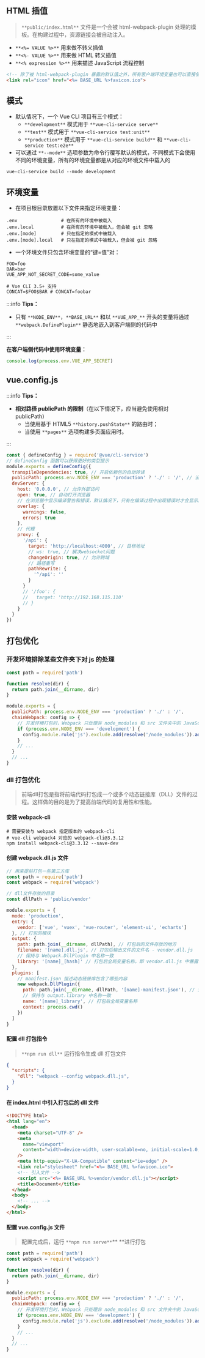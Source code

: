 ## HTML 插值
> `**public/index.html**` 文件是一个会被 html-webpack-plugin 处理的模板。在构建过程中，资源链接会被自动注入。
>

+ `**<%= VALUE %>**` 用来做不转义插值
+ `**<%- VALUE %>**` 用来做 HTML 转义插值
+ `**<% expression %>**` 用来描述 JavaScript 流程控制

```html
<!-- 除了被 html-webpack-plugin 暴露的默认值之外，所有客户端环境变量也可以直接使用 -->
<link rel="icon" href="<%= BASE_URL %>favicon.ico">
```

## 模式
+ 默认情况下，一个 Vue CLI 项目有三个模式：
    - `**development**` 模式用于 `**vue-cli-service serve**`
    - `**test**` 模式用于 `**vue-cli-service test:unit**`
    - `**production**` 模式用于 `**vue-cli-service build**` 和 `**vue-cli-service test:e2e**`
+ 可以通过 `**--mode**` 选项参数为命令行覆写默认的模式，不同模式下会使用不同的环境变量，所有的环境变量都是从对应的环境文件中载入的

```shell
vue-cli-service build --mode development
```

## 环境变量
+ 在项目根目录放置以下文件来指定环境变量：

```shell
.env                # 在所有的环境中被载入
.env.local          # 在所有的环境中被载入，但会被 git 忽略
.env.[mode]         # 只在指定的模式中被载入
.env.[mode].local   # 只在指定的模式中被载入，但会被 git 忽略
```

+ 一个环境文件只包含环境变量的“键=值”对：

```shell
FOO=foo
BAR=bar
VUE_APP_NOT_SECRET_CODE=some_value

# Vue CLI 3.5+ 支持
CONCAT=$FOO$BAR # CONCAT=foobar
```

:::info
**Tips：**

+ 只有 `**NODE_ENV**`，`**BASE_URL**` 和以 `**VUE_APP_**` 开头的变量将通过 `**webpack.DefinePlugin**` 静态地嵌入到客户端侧的代码中

:::

**在客户端侧代码中使用环境变量：**

```javascript
console.log(process.env.VUE_APP_SECRET)
```

## vue.config.js
:::info
**Tips：**

+ **相对路径 publicPath 的限制**（在以下情况下，应当避免使用相对 publicPath）
    - 当使用基于 HTML5 `**history.pushState**` 的路由时；
    - 当使用 `**pages**` 选项构建多页面应用时。

:::

```javascript
const { defineConfig } = require('@vue/cli-service')
// defineConfig 函数可以获得更好的类型提示
module.exports = defineConfig({
  transpileDependencies: true, // 开启依赖包的自动转译
  publicPath: process.env.NODE_ENV === 'production' ? './' : '/', // 设置部署路径
  devServer: {
    host: '0.0.0.0', // 允许外部访问
    open: true, // 自动打开浏览器
    // 在浏览器中显示编译警告和错误，默认情况下，只有在编译过程中出现错误时才会显示。
    overlay: {
      warnings: false,
      errors: true
    },	
    // 代理
    proxy: {
      '/api': {
        target: 'http://localhost:4000', // 目标地址
        // ws: true, // 解决websocket问题
        changeOrigin: true, // 允许跨域
        // 路径重写
        pathRewrite: {
          '^/api': ''
        }
      }
      // '/foo': {
      //   target: 'http://192.168.115.110'
      // }
    }
  }
})
```

## 打包优化
### 开发环境排除某些文件夹下对 js 的处理
```javascript
const path = require('path')

function resolve(dir) {
  return path.join(__dirname, dir)
}

module.exports = {
  publicPath: process.env.NODE_ENV === 'production' ? './' : '/',
  chainWebpack: config => {
    // 开发环境打包时，Webpack 只处理非 node_modules 和 src 文件夹中的 JavaScript 文件。
    if (process.env.NODE_ENV === 'development') {
      config.module.rule('js').exclude.add(resolve('/node_modules')).add(resolve('/src'))
    }
    // ...
  }
  // ...
}

```

### dll 打包优化
> 前端dll打包是指将前端代码打包成一个或多个动态链接库（DLL）文件的过程。这样做的目的是为了提高前端代码的复用性和性能。
>

#### 安装 webpack-cli
```shell
# 需要安装与 webpack 指定版本的 webpack-cli
# vue-cli webpack4 对应的 webpack-cli@3.3.12
npm install webpack-cli@3.3.12 --save-dev
```

#### 创建 webpack.dll.js 文件
```javascript
// 用来提前打包一些第三方库
const path = require('path')
const webpack = require('webpack')

// dll文件存放的目录
const dllPath = 'public/vendor'

module.exports = {
  mode: 'production',
  entry: {
    vendor: ['vue', 'vuex', 'vue-router', 'element-ui', 'echarts']
  }, // 打包的模块
  output: {
    path: path.join(__dirname, dllPath), // 打包后的文件存放的地方
    filename: '[name].dll.js', // 打包后输出文件的文件名 - vendor.dll.js
    // 保持与 Webpack.DllPlugin 中名称一致
    library: '[name]_[hash]' // 打包后全局变量名称，即 vendor.dll.js 中暴露出的全局变量名
  },
  plugins: [
    // manifest.json 描述动态链接库包含了哪些内容
    new webpack.DllPlugin({
      path: path.join(__dirname, dllPath, '[name]-manifest.json'), // 打包后输出manifest.json的存放地址 - vendor.manifest.json
      // 保持与 output.library 中名称一致
      name: '[name]_library', // 打包后全局变量名称
      context: process.cwd()
    })
  ]
}
```

#### 配置 dll 打包指令
> `**npm run dll**` 运行指令生成 dll 打包文件
>

```json
{
  "scripts": {
    "dll": "webpack --config webpack.dll.js",
  }
}
```

#### 在 index.html 中引入打包后的 dll 文件
```html
<!DOCTYPE html>
<html lang="en">
  <head>
    <meta charset="UTF-8" />
    <meta
      name="viewport"
      content="width=device-width, user-scalable=no, initial-scale=1.0, maximum-scale=1.0, minimum-scale=1.0"
    />
    <meta http-equiv="X-UA-Compatible" content="ie=edge" />
    <link rel="stylesheet" href="<%= BASE_URL %>favicon.ico">
    <!-- 引入文件 -->
    <script src="<%= BASE_URL %>vendor/vendor.dll.js"></script>
    <title>Document</title>
  </head>
  <body>
    <!-- ... -->
  </body>
</html>
```

#### 配置 vue.config.js 文件
> 配置完成后，运行 `**npm run serve**`** **进行打包
>

```javascript
const path = require('path')
const webpack = require('webpack')

function resolve(dir) {
  return path.join(__dirname, dir)
}

module.exports = {
  publicPath: process.env.NODE_ENV === 'production' ? './' : '/',
  chainWebpack: config => {
    // 开发环境打包时，Webpack 只处理非 node_modules 和 src 文件夹中的 JavaScript 文件。
    if (process.env.NODE_ENV === 'development') {
      config.module.rule('js').exclude.add(resolve('/node_modules')).add(resolve('/src'))
    }
    // ...
  }
  // ...
}
```

